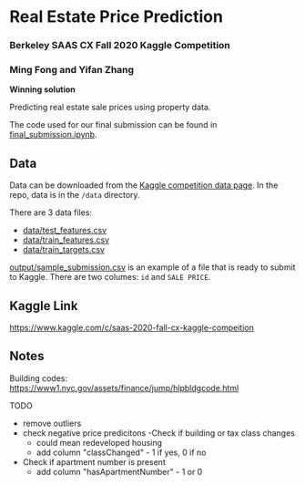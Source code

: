 # Real Estate Price Prediction
### Berkeley SAAS CX Fall 2020 Kaggle Competition
### Ming Fong and Yifan Zhang
**Winning solution**

Predicting real estate sale prices using property data.

The code used for our final submission can be found in [final_submission.ipynb](final_submission.ipynb).

## Data
Data can be downloaded from the [Kaggle competition data page](https://www.kaggle.com/c/saas-2020-fall-cx-kaggle-compeition/data).
In the repo, data is in the `/data` directory.

There are 3 data files:
* [data/test_features.csv](data/test_features.csv)
* [data/train_features.csv](data/train_features.csv)
* [data/train_targets.csv](data/train_features.csv)

[output/sample_submission.csv](output/sample_submission.csv) is an example of a file that is ready to submit to Kaggle. There are two columes: `id` and `SALE PRICE`.

## Kaggle Link
https://www.kaggle.com/c/saas-2020-fall-cx-kaggle-compeition


## Notes

Building codes: https://www1.nyc.gov/assets/finance/jump/hlpbldgcode.html

TODO

- remove outliers
- check negative price predicitons
-Check if building or tax class changes
    - could mean redeveloped housing
    - add column "classChanged" - 1 if yes, 0 if no
- Check if apartment number is present
    - add column "hasApartmentNumber" - 1 or 0
